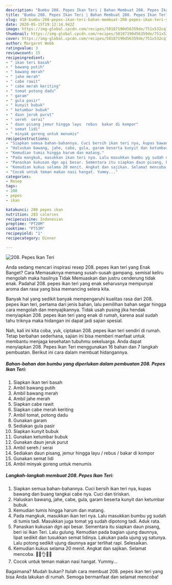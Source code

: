 ```yaml
---
description: "Bumbu 208. Pepes Ikan Teri | Bahan Membuat 208. Pepes Ikan Teri Yang Mudah Dan Praktis"
title: "Bumbu 208. Pepes Ikan Teri | Bahan Membuat 208. Pepes Ikan Teri Yang Mudah Dan Praktis"
slug: 410-bumbu-208-pepes-ikan-teri-bahan-membuat-208-pepes-ikan-teri-yang-mudah-dan-praktis
date: 2020-05-15T19:12:14.942Z
image: https://img-global.cpcdn.com/recipes/50187190d56359de/751x532cq70/208-pepes-ikan-teri-foto-resep-utama.jpg
thumbnail: https://img-global.cpcdn.com/recipes/50187190d56359de/751x532cq70/208-pepes-ikan-teri-foto-resep-utama.jpg
cover: https://img-global.cpcdn.com/recipes/50187190d56359de/751x532cq70/208-pepes-ikan-teri-foto-resep-utama.jpg
author: Margaret Webb
ratingvalue: 3
reviewcount: 15
recipeingredient:
- " ikan teri basah"
- " bawang putih"
- " bawang merah"
- " jahe merah"
- " cabe rawit"
- " cabe merah keriting"
- " tomat potong dadu"
- " garam"
- " gula pasir"
- " kunyit bubuk"
- " ketumbar bubuk"
- " daun jeruk purut"
- " sereh  serai"
- " daun pisang jemur hingga layu  rebus  bakar di kompor"
- " semat lidi"
- " minyak goreng untuk menumis"
recipeinstructions:
- "Siapkan semua bahan-bahannya. Cuci bersih ikan teri nya, kupas bawang dan buang tangkai cabe nya. Cuci dan tiriskan."
- "Haluskan bawang, jahe, cabe, gula, garam beserta kunyit dan ketumbar bubuk."
- "Kemudian tumis hingga harum dan matang."
- "Pada mangkuk, masukkan ikan teri nya. Lalu masukkan bumbu yg sudah di tumis tadi. Masukkan juga tomat yg sudah dipotong tadi. Aduk rata."
- "Panaskan kukusan dgn api besar. Sementara itu siapkan daun pisang, beri isi Ikan Teri. Lalu gulung. Kemudian pada bagian ujung daunnya, lipat sedikit dan tusukkan semat lidinya. Lakukan pada ujung yg satunya. Lalu potong sedikit ujung daunnya agar terlihat rapi. Selesaikan."
- "Kemudian kukus selama 20 menit. Angkat dan sajikan. Selamat mencoba. 🤤😋👌💕💞"
- "Cocok untuk teman makan nasi hangat. Yummy..."
categories:
- Resep
tags:
- 208
- pepes
- ikan

katakunci: 208 pepes ikan 
nutrition: 283 calories
recipecuisine: Indonesian
preptime: "PT20M"
cooktime: "PT53M"
recipeyield: "1"
recipecategory: Dinner

---
```



![208. Pepes Ikan Teri](https://img-global.cpcdn.com/recipes/50187190d56359de/751x532cq70/208-pepes-ikan-teri-foto-resep-utama.jpg)

Anda sedang mencari inspirasi resep 208. pepes ikan teri yang Enak Banget? Cara Memasaknya memang susah-susah gampang. semisal keliru mengolah maka hasilnya Tidak Memuaskan dan justru cenderung tidak enak. Padahal 208. pepes ikan teri yang enak seharusnya mempunyai aroma dan rasa yang bisa memancing selera kita.



Banyak hal yang sedikit banyak mempengaruhi kualitas rasa dari 208. pepes ikan teri, pertama dari jenis bahan, lalu pemilihan bahan segar hingga cara mengolah dan menyajikannya. Tidak usah pusing jika hendak menyiapkan 208. pepes ikan teri yang enak di rumah, karena asal sudah tahu triknya maka hidangan ini dapat jadi sajian spesial.


Nah, kali ini kita coba, yuk, ciptakan 208. pepes ikan teri sendiri di rumah. Tetap berbahan sederhana, sajian ini bisa memberi manfaat untuk membantu menjaga kesehatan tubuhmu sekeluarga. Anda dapat menyiapkan 208. Pepes Ikan Teri menggunakan 16 bahan dan 7 langkah pembuatan. Berikut ini cara dalam membuat hidangannya.

<!--inarticleads1-->

##### Bahan-bahan dan bumbu yang diperlukan dalam pembuatan 208. Pepes Ikan Teri:

1. Siapkan  ikan teri basah
1. Ambil  bawang putih
1. Ambil  bawang merah
1. Ambil  jahe merah
1. Siapkan  cabe rawit
1. Siapkan  cabe merah keriting
1. Ambil  tomat, potong dadu
1. Gunakan  garam
1. Sediakan  gula pasir
1. Siapkan  kunyit bubuk
1. Gunakan  ketumbar bubuk
1. Gunakan  daun jeruk purut
1. Ambil  sereh / serai
1. Sediakan  daun pisang, jemur hingga layu / rebus / bakar di kompor
1. Gunakan  semat lidi
1. Ambil  minyak goreng untuk menumis




<!--inarticleads2-->

##### Langkah-langkah membuat 208. Pepes Ikan Teri:

1. Siapkan semua bahan-bahannya. Cuci bersih ikan teri nya, kupas bawang dan buang tangkai cabe nya. Cuci dan tiriskan.
1. Haluskan bawang, jahe, cabe, gula, garam beserta kunyit dan ketumbar bubuk.
1. Kemudian tumis hingga harum dan matang.
1. Pada mangkuk, masukkan ikan teri nya. Lalu masukkan bumbu yg sudah di tumis tadi. Masukkan juga tomat yg sudah dipotong tadi. Aduk rata.
1. Panaskan kukusan dgn api besar. Sementara itu siapkan daun pisang, beri isi Ikan Teri. Lalu gulung. Kemudian pada bagian ujung daunnya, lipat sedikit dan tusukkan semat lidinya. Lakukan pada ujung yg satunya. Lalu potong sedikit ujung daunnya agar terlihat rapi. Selesaikan.
1. Kemudian kukus selama 20 menit. Angkat dan sajikan. Selamat mencoba. 🤤😋👌💕💞
1. Cocok untuk teman makan nasi hangat. Yummy...




Bagaimana? Mudah bukan? Itulah cara membuat 208. pepes ikan teri yang bisa Anda lakukan di rumah. Semoga bermanfaat dan selamat mencoba!
